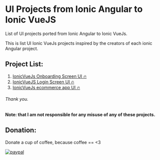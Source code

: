 # UI Projects from Ionic Angular to Ionic VueJS
List of UI projects ported from Ionic Angular to Ionic VueJs. 

This is list UI Ionic VueJs projects inspired by the creators of each ionic Angular project.

## Project List:
01. <a href="https://github.com/cmartinezone/UI-Projects-From-IonicAngular-To-IonicVueJs/tree/main/01-ionicvuejs-onboarding-screen">IonicVueJs Onboarding Screen UI 🔥</a>
02. <a href="https://github.com/cmartinezone/UI-Projects-From-IonicAngular-To-IonicVueJs/tree/main/02-ionicvuejs-login-ui">IonicVueJS Login Screen UI 🔥</a>
03. <a href="https://github.com/cmartinezone/UI-Projects-From-IonicAngular-To-IonicVueJs/tree/main/03-ionicvuejs-ecommerce-app">IonicVueJs ecommerce app UI 🔥</a>


###### Thank you.

**Note: that I am not responsible for any misuse of any of these projects.**

## Donation:
Donate a cup of coffee, because coffee == <3

[![paypal](https://www.paypalobjects.com/en_US/i/btn/btn_donateCC_LG.gif)](https://www.paypal.me/cmartinezone)



